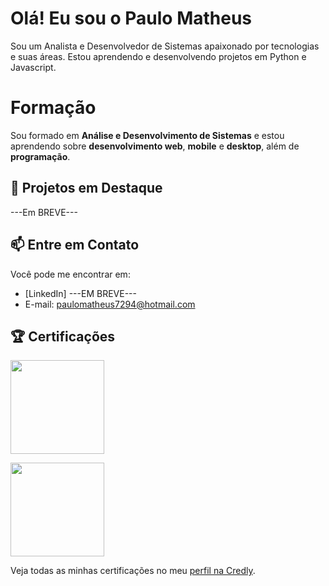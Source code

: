# Olá! Eu sou o Paulo Matheus

Sou um Analista e Desenvolvedor de Sistemas apaixonado por tecnologias e suas áreas. Estou aprendendo e desenvolvendo projetos em Python e Javascript.

# Formação

Sou formado em **Análise e Desenvolvimento de Sistemas** e estou aprendendo sobre **desenvolvimento web**, **mobile** e **desktop**, além de **programação**.

## 🚀 Projetos em Destaque

---Em BREVE---

## 📫 Entre em Contato

Você pode me encontrar em:
- [LinkedIn] ---EM BREVE---
- E-mail: paulomatheus7294@hotmail.com

## 🏆 Certificações

[<img src="https://images.credly.com/images/b93bf373-3da6-4ada-9879-a0c39d6a11f8/image.png" width="150" />](https://www.credly.com/badges/abab793c-9992-43aa-9ce8-eae5bf6b5c5b/public_url)

[<img src="https://images.credly.com/size/680x680/images/abab793c-9992-43aa-9ce8-eae5bf6b5c5b/image.png" width="150" />](https://www.credly.com/badges/abab793c-9992-43aa-9ce8-eae5bf6b5c5b/public_url)

Veja todas as minhas certificações no meu [perfil na Credly](https://www.credly.com/users/paulo-matheus-souza).








